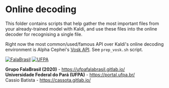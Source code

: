 # Online decoding

This folder contains scripts that help gather the most important files from
your already-trained model with Kaldi, and use these files into the online
decoder for recognising a single file.

Right now the most common/used/famous API over Kaldi's online decoding
environment is Alpha Cephei's [Vosk API][1]. See `prep_vosk.sh` script.

[1]: https://github.com/alphacep/vosk-api 

[![FalaBrasil](../../doc/logo_fb_github_footer.png)](https://ufpafalabrasil.gitlab.io/ "Visite o site do Grupo FalaBrasil") [![UFPA](../../doc/logo_ufpa_github_footer.png)](https://portal.ufpa.br/ "Visite o site da UFPA")

__Grupo FalaBrasil (2020)__ - https://ufpafalabrasil.gitlab.io/      
__Universidade Federal do Pará (UFPA)__ - https://portal.ufpa.br/     
Cassio Batista - https://cassota.gitlab.io/    
